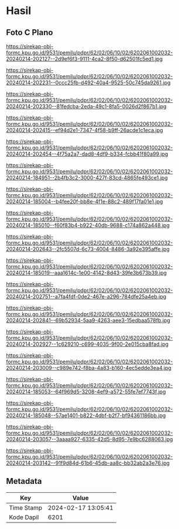 # Hasil

## Foto C Plano

https://sirekap-obj-formc.kpu.go.id/9531/pemilu/pdpr/62/02/06/10/02/6202061002032-20240214-202127--2d9ef6f3-9111-4ca2-8f50-d62501fc5ed1.jpg

https://sirekap-obj-formc.kpu.go.id/9531/pemilu/pdpr/62/02/06/10/02/6202061002032-20240214-202231--0ccc25fb-d492-40a4-9525-50c745da9261.jpg

https://sirekap-obj-formc.kpu.go.id/9531/pemilu/pdpr/62/02/06/10/02/6202061002032-20240214-202330--81fedcba-2eda-49c1-8fa5-0026d2f867b1.jpg

https://sirekap-obj-formc.kpu.go.id/9531/pemilu/pdpr/62/02/06/10/02/6202061002032-20240214-202415--ef94d2e1-7347-4f58-b9ff-26acde1c1eca.jpg

https://sirekap-obj-formc.kpu.go.id/9531/pemilu/pdpr/62/02/06/10/02/6202061002032-20240214-202454--4f75a2a7-dad8-4df9-b334-fcbb41f80a99.jpg

https://sirekap-obj-formc.kpu.go.id/9531/pemilu/pdpr/62/02/06/10/02/6202061002032-20240214-184951--2b4fb3c2-3000-427f-83cd-4865fe493ce1.jpg

https://sirekap-obj-formc.kpu.go.id/9531/pemilu/pdpr/62/02/06/10/02/6202061002032-20240214-185004--b4fee20f-bb8e-4f1e-88c2-489f17fa01e1.jpg

https://sirekap-obj-formc.kpu.go.id/9531/pemilu/pdpr/62/02/06/10/02/6202061002032-20240214-185010--f60f83b4-b922-40db-9688-c174a862a448.jpg

https://sirekap-obj-formc.kpu.go.id/9531/pemilu/pdpr/62/02/06/10/02/6202061002032-20240214-202643--2fc5507d-6c73-4004-8486-3a92e395affe.jpg

https://sirekap-obj-formc.kpu.go.id/9531/pemilu/pdpr/62/02/06/10/02/6202061002032-20240214-185019--aaa1614c-1e00-4142-8d43-39fe3b673b39.jpg

https://sirekap-obj-formc.kpu.go.id/9531/pemilu/pdpr/62/02/06/10/02/6202061002032-20240214-202751--a7fa4fdf-0de2-467e-a296-784dfe25a4eb.jpg

https://sirekap-obj-formc.kpu.go.id/9531/pemilu/pdpr/62/02/06/10/02/6202061002032-20240214-202841--69b52934-5aa9-4263-aee3-15edbaa578fb.jpg

https://sirekap-obj-formc.kpu.go.id/9531/pemilu/pdpr/62/02/06/10/02/6202061002032-20240214-202927--1c629210-c699-4035-9f00-2e015cba8fad.jpg

https://sirekap-obj-formc.kpu.go.id/9531/pemilu/pdpr/62/02/06/10/02/6202061002032-20240214-203009--c989e742-f8ba-4a83-b160-4ec5edde3ea4.jpg

https://sirekap-obj-formc.kpu.go.id/9531/pemilu/pdpr/62/02/06/10/02/6202061002032-20240214-185053--64f969d5-3208-4ef9-a572-55fe7ef7743f.jpg

https://sirekap-obj-formc.kpu.go.id/9531/pemilu/pdpr/62/02/06/10/02/6202061002032-20240214-185048--57ae1401-b822-4dbf-b2f7-bf94361186bb.jpg

https://sirekap-obj-formc.kpu.go.id/9531/pemilu/pdpr/62/02/06/10/02/6202061002032-20240214-203057--3aaaa927-6335-42d5-8d95-7e9bc6288063.jpg

https://sirekap-obj-formc.kpu.go.id/9531/pemilu/pdpr/62/02/06/10/02/6202061002032-20240214-203142--91f9d84d-61b6-45db-aa8c-bb32ab2a3e76.jpg


## Metadata

| Key        | Value               |
| ---------- | ------------------- |
| Time Stamp | 2024-02-17 13:05:41 |
| Kode Dapil | 6201                |



